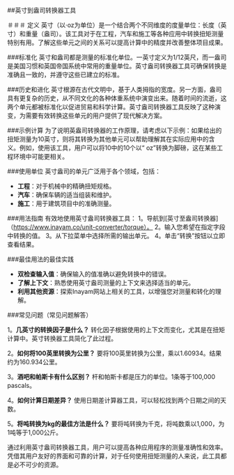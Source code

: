 ##英寸到盎司转换器工具

＃＃＃ 定义
英寸（以·oz为单位）是一个结合两个不同维度的度量单位：长度（英寸）和重量（盎司）。该工具对于在工程，汽车和施工等各种应用中转换扭矩测量特别有用。了解这些单元之间的关系可以提高计算中的精度并改善整体项目成果。

###标准化
英寸和盎司都是测量的标准化单位。一英寸定义为1/12英尺，而一盎司是美国习惯和英国帝国系统中常用的重量单位。英寸盎司转换器工具可确保转换是准确且一致的，并遵守这些已建立的标准。

###历史和进化
英寸根源在古代文明中，基于人类拇指的宽度。另一方面，盎司具有更复杂的历史，从不同文化的各种体重系统中演变出来。随着时间的流逝，这两个单元都被标准化以促进贸易和科学计算。英寸盎司转换器工具反映了这种演变，为需要有效转换这些单元的用户提供了现代解决方案。

###示例计算
为了说明英盎司转换器的工作原理，请考虑以下示例：如果给出的扭矩测量为10英寸，则将其转换为其他单元可以帮助理解其在实际应用中的含义。例如，使用该工具，用户可以将10中的10个以“ oz”转换为脚磅，这在某些工程环境中可能更相关。

###使用单位
英寸盎司的单元广泛用于各个领域，包括：
-  **工程**：对于机械中的精确扭矩规格。
-  **汽车**：确保车辆的适当组装和维护。
-  **施工**：用于建筑项目中的准确测量。

###用法指南
有效地使用英寸盎司转换器工具：
1。导航到[英寸至盎司转换器]（https://www.inayam.co/unit-converter/torque）。
2。输入您希望在指定字段中转换的值。
3。从下拉菜单中选择所需的输出单元。
4。单击“转换”按钮以立即查看结果。

###最佳用法的最佳实践
-  **双检查输入值**：确保输入的值准确以避免转换中的错误。
-  **了解上下文**：熟悉使用英寸盎司测量的上下文来选择适当的单元。
-  **利用其他资源**：探索Inayam网站上相关的工具，以增强您对测量和转化的理解。

###常见问题（常见问题解答）

1。**几英寸的转换因子是什么？**
转化因子根据使用的上下文而变化，尤其是在扭矩计算中。英寸转换器工具简化了此过程。

2。**如何将100英里转换为公里？**
要将100英里转换为公里，乘以1.60934。结果约为160.934公里。

3。**酒吧和帕斯卡有什么区别？**
杆和帕斯卡都是压力的单位。1条等于100,000 pascals。

4。**如何计算日期差异？**
使用日期差计算器工具，可以轻松找到两个日期之间的天数。

5。**将吨转换为kg的最佳方法是什么？**
要将吨转换为千克，将吨数乘以1,000，为1吨等于1,000公斤。

通过利用英寸盎司转换器工具，用户可以提高各种应用程序的测量准确性和效率。凭借其用户友好的界面和可靠的计算，对于任何使用扭矩测量的人来说，此工具都是必不可少的资源。
